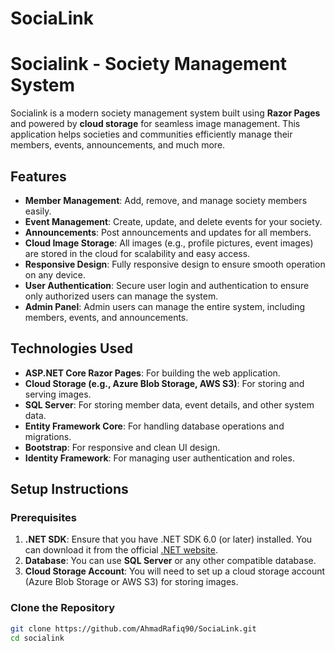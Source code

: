 # SociaLink

# Socialink - Society Management System

Socialink is a modern society management system built using **Razor Pages** and powered by **cloud storage** for seamless image management. This application helps societies and communities efficiently manage their members, events, announcements, and much more. 

## Features

- **Member Management**: Add, remove, and manage society members easily.
- **Event Management**: Create, update, and delete events for your society.
- **Announcements**: Post announcements and updates for all members.
- **Cloud Image Storage**: All images (e.g., profile pictures, event images) are stored in the cloud for scalability and easy access.
- **Responsive Design**: Fully responsive design to ensure smooth operation on any device.
- **User Authentication**: Secure user login and authentication to ensure only authorized users can manage the system.
- **Admin Panel**: Admin users can manage the entire system, including members, events, and announcements.

## Technologies Used

- **ASP.NET Core Razor Pages**: For building the web application.
- **Cloud Storage (e.g., Azure Blob Storage, AWS S3)**: For storing and serving images.
- **SQL Server**: For storing member data, event details, and other system data.
- **Entity Framework Core**: For handling database operations and migrations.
- **Bootstrap**: For responsive and clean UI design.
- **Identity Framework**: For managing user authentication and roles.

## Setup Instructions

### Prerequisites

1. **.NET SDK**: Ensure that you have .NET SDK 6.0 (or later) installed. You can download it from the official [.NET website](https://dotnet.microsoft.com/download).
2. **Database**: You can use **SQL Server** or any other compatible database.
3. **Cloud Storage Account**: You will need to set up a cloud storage account (Azure Blob Storage or AWS S3) for storing images.

### Clone the Repository

```bash
git clone https://github.com/AhmadRafiq90/SociaLink.git
cd socialink
